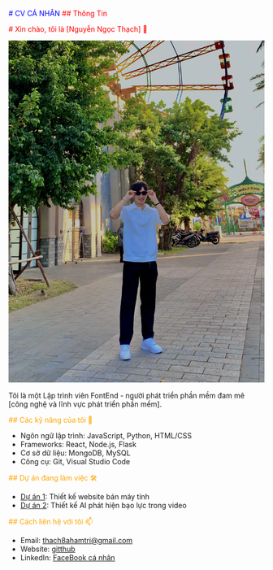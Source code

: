 <span style="color:blue"># CV CÁ NHÂN</span>
<span style="color:red">## Thông Tin</span>

<span style="color:red"># Xin chào, tôi là [Nguyễn Ngọc Thạch] 👋

![Ảnh đại diện](/images/s.jpg)

Tôi là một Lập trình viên FontEnd - người phát triển phần mềm đam mê [công nghệ và lĩnh vực phát triển phần mềm].

<span style="color:orange">## Các kỹ năng của tôi 🚀

- Ngôn ngữ lập trình: JavaScript, Python, HTML/CSS
- Frameworks: React, Node.js, Flask
- Cơ sở dữ liệu: MongoDB, MySQL
- Công cụ: Git, Visual Studio Code

<span style="color:orange">## Dự án đang làm việc 🛠️

- [Dự án 1](link_to_project_1): Thiết kế website bán máy tính
- [Dự án 2](link_to_project_2): Thiết kế AI phát hiện bạo lực trong video

<span style="color:orange">## Cách liên hệ với tôi 📫

- Email: thach8ahamtri@gmail.com
- Website: [gitthub](https://github.com/ngocthach0104)
- LinkedIn: [FaceBook cá nhân](https://www.facebook.com/profile.php?id=100027383824112)


